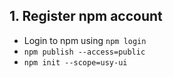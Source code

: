 ## 1. Register npm account

- Login to npm using `npm login`
- `npm publish --access=public`
- `npm init --scope=usy-ui`

